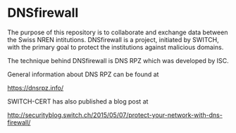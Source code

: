 # DNSfirewall
The purpose of this repository is to collaborate and exchange data between the Swiss NREN intitutions.
DNSfirewall is a project, initiated by SWITCH, with the primary goal to protect the institutions against malicious domains. 

The technique behind DNSfirewall is DNS RPZ which was developed by ISC.

General information about DNS RPZ can be found at

https://dnsrpz.info/

SWITCH-CERT has also published a blog post at

http://securityblog.switch.ch/2015/05/07/protect-your-network-with-dns-firewall/
